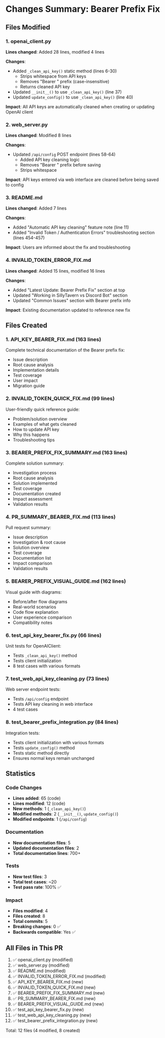 # Changes Summary: Bearer Prefix Fix

## Files Modified

### 1. openai_client.py
**Lines changed**: Added 28 lines, modified 4 lines

**Changes**:
- Added `_clean_api_key()` static method (lines 6-30)
  - Strips whitespace from API keys
  - Removes "Bearer " prefix (case-insensitive)
  - Returns cleaned API key
- Updated `__init__()` to use `_clean_api_key()` (line 37)
- Updated `update_config()` to use `_clean_api_key()` (line 40)

**Impact**: All API keys are automatically cleaned when creating or updating OpenAI client

### 2. web_server.py
**Lines changed**: Modified 8 lines

**Changes**:
- Updated `/api/config` POST endpoint (lines 58-64)
  - Added API key cleaning logic
  - Removes "Bearer " prefix before saving
  - Strips whitespace

**Impact**: API keys entered via web interface are cleaned before being saved to config

### 3. README.md
**Lines changed**: Added 7 lines

**Changes**:
- Added "Automatic API key cleaning" feature note (line 11)
- Added "Invalid Token / Authentication Errors" troubleshooting section (lines 454-457)

**Impact**: Users are informed about the fix and troubleshooting

### 4. INVALID_TOKEN_ERROR_FIX.md
**Lines changed**: Added 15 lines, modified 16 lines

**Changes**:
- Added "Latest Update: Bearer Prefix Fix" section at top
- Updated "Working in SillyTavern vs Discord Bot" section
- Updated "Common Issues" section with Bearer prefix info

**Impact**: Existing documentation updated to reference new fix

## Files Created

### 1. API_KEY_BEARER_FIX.md (163 lines)
Complete technical documentation of the Bearer prefix fix:
- Issue description
- Root cause analysis
- Implementation details
- Test coverage
- User impact
- Migration guide

### 2. INVALID_TOKEN_QUICK_FIX.md (99 lines)
User-friendly quick reference guide:
- Problem/solution overview
- Examples of what gets cleaned
- How to update API key
- Why this happens
- Troubleshooting tips

### 3. BEARER_PREFIX_FIX_SUMMARY.md (163 lines)
Complete solution summary:
- Investigation process
- Root cause analysis
- Solution implemented
- Test coverage
- Documentation created
- Impact assessment
- Validation results

### 4. PR_SUMMARY_BEARER_FIX.md (113 lines)
Pull request summary:
- Issue description
- Investigation & root cause
- Solution overview
- Test coverage
- Documentation list
- Impact comparison
- Validation results

### 5. BEARER_PREFIX_VISUAL_GUIDE.md (162 lines)
Visual guide with diagrams:
- Before/after flow diagrams
- Real-world scenarios
- Code flow explanation
- User experience comparison
- Compatibility notes

### 6. test_api_key_bearer_fix.py (66 lines)
Unit tests for OpenAIClient:
- Tests `_clean_api_key()` method
- Tests client initialization
- 8 test cases with various formats

### 7. test_web_api_key_cleaning.py (73 lines)
Web server endpoint tests:
- Tests `/api/config` endpoint
- Tests API key cleaning in web interface
- 4 test cases

### 8. test_bearer_prefix_integration.py (84 lines)
Integration tests:
- Tests client initialization with various formats
- Tests `update_config()` method
- Tests static method directly
- Ensures normal keys remain unchanged

## Statistics

### Code Changes
- **Lines added**: 65 (code)
- **Lines modified**: 12 (code)
- **New methods**: 1 (`_clean_api_key()`)
- **Modified methods**: 2 (`__init__()`, `update_config()`)
- **Modified endpoints**: 1 (`/api/config`)

### Documentation
- **New documentation files**: 5
- **Updated documentation files**: 2
- **Total documentation lines**: 700+

### Tests
- **New test files**: 3
- **Total test cases**: ~20
- **Test pass rate**: 100% ✅

### Impact
- **Files modified**: 4
- **Files created**: 8
- **Total commits**: 5
- **Breaking changes**: 0 ✅
- **Backwards compatible**: Yes ✅

## All Files in This PR

1. ✅ openai_client.py (modified)
2. ✅ web_server.py (modified)
3. ✅ README.md (modified)
4. ✅ INVALID_TOKEN_ERROR_FIX.md (modified)
5. ✅ API_KEY_BEARER_FIX.md (new)
6. ✅ INVALID_TOKEN_QUICK_FIX.md (new)
7. ✅ BEARER_PREFIX_FIX_SUMMARY.md (new)
8. ✅ PR_SUMMARY_BEARER_FIX.md (new)
9. ✅ BEARER_PREFIX_VISUAL_GUIDE.md (new)
10. ✅ test_api_key_bearer_fix.py (new)
11. ✅ test_web_api_key_cleaning.py (new)
12. ✅ test_bearer_prefix_integration.py (new)

Total: 12 files (4 modified, 8 created)
